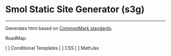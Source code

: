 # Smol Static Site Generator (s3g)
----

Generates html based on [CommonMark standards](https://spec.commonmark.org/0.30).


RoadMap:

  [ ] Conditional Templates
  [ ] CSS
  [ ] MathJax
